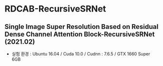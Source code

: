 # RDCAB-RecursiveSRNet

## Single Image Super Resolution Based on Residual Dense Channel Attention Block-RecursiveSRNet (2021.02)
* 실험 환경 : Ubuntu 16.04 / Cuda 10.0 / Cudnn : 7.6.5 / GTX 1660 Super 6GB


